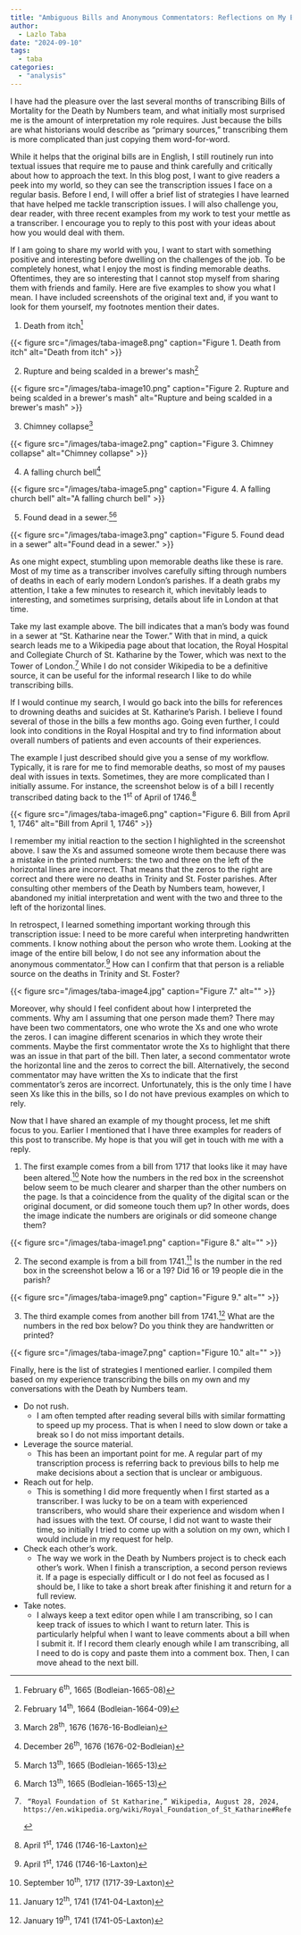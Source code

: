 ```yaml
---
title: "Ambiguous Bills and Anonymous Commentators: Reflections on My Experience Transcribing the Bills of Mortality"
author:
  - Lazlo Taba
date: "2024-09-10"
tags:
  - taba
categories:
  - "analysis"
---
```


I have had the pleasure over the last several months of transcribing Bills of Mortality for the Death by Numbers team, and what initially most surprised me is the amount of interpretation my role requires. Just because the bills are what historians would describe as “primary sources,” transcribing them is more complicated than just copying them word-for-word.

While it helps that the original bills are in English, I still routinely run into textual issues that require me to pause and think carefully and critically about how to approach the text. In this blog post, I want to give readers a peek into my world, so they can see the transcription issues I face on a regular basis. Before I end, I will offer a brief list of strategies I have learned that have helped me tackle transcription issues. I will also challenge you, dear reader, with three recent examples from my work to test your mettle as a transcriber. I encourage you to reply to this post with your ideas about how you would deal with them.

If I am going to share my world with you, I want to start with something positive and interesting before dwelling on the challenges of the job. To be completely honest, what I enjoy the most is finding memorable deaths. Oftentimes, they are so interesting that I cannot stop myself from sharing them with friends and family. Here are five examples to show you what I mean. I have included screenshots of the original text and, if you want to look for them yourself, my footnotes mention their dates.

1. Death from itch[^1]

{{< figure src="/images/taba-image8.png" caption="Figure 1. Death from itch" alt="Death from itch" >}}

2. Rupture and being scalded in a brewer's mash[^2]

{{< figure src="/images/taba-image10.png" caption="Figure 2. Rupture and being scalded in a brewer's mash" alt="Rupture and being scalded in a brewer's mash" >}}

3. Chimney collapse[^3]

{{< figure src="/images/taba-image2.png" caption="Figure 3. Chimney collapse" alt="Chimney collapse" >}}

4. A falling church bell[^4]

{{< figure src="/images/taba-image5.png" caption="Figure 4. A falling church bell" alt="A falling church bell" >}}

5. Found dead in a sewer.[^6][^7]

{{< figure src="/images/taba-image3.png" caption="Figure 5. Found dead in a sewer" alt="Found dead in a sewer." >}}

As one might expect, stumbling upon memorable deaths like these is rare. Most of my time as a transcriber involves carefully sifting through numbers of deaths in each of early modern London’s parishes. If a death grabs my attention, I take a few minutes to research it, which inevitably leads to interesting, and sometimes surprising, details about life in London at that time.

Take my last example above. The bill indicates that a man’s body was found in a sewer at “St. Katharine near the Tower.” With that in mind, a quick search leads me to a Wikipedia page about that location, the Royal Hospital and Collegiate Church of St. Katharine by the Tower, which was next to the Tower of London.[^8] While I do not consider Wikipedia to be a definitive source, it can be useful for the informal research I like to do while transcribing bills.

If I would continue my search, I would go back into the bills for references to drowning deaths and suicides at St. Katharine’s Parish. I believe I found several of those in the bills a few months ago. Going even further, I could look into conditions in the Royal Hospital and try to find information about overall numbers of patients and even accounts of their experiences.

The example I just described should give you a sense of my workflow. Typically, it is rare for me to find memorable deaths, so most of my pauses deal with issues in texts. Sometimes, they are more complicated than I initially assume. For instance, the screenshot below is of a bill I recently transcribed dating back to the 1<sup>st</sup> of April of 1746.[^9]

{{< figure src="/images/taba-image6.png" caption="Figure 6. Bill from April 1, 1746" alt="Bill from April 1, 1746" >}}

I remember my initial reaction to the section I highlighted in the screenshot above. I saw the Xs and assumed someone wrote them because there was a mistake in the printed numbers: the two and three on the left of the horizontal lines are incorrect. That means that the zeros to the right are correct and there were no deaths in Trinity and St. Foster parishes. After consulting other members of the Death by Numbers team, however, I abandoned my initial interpretation and went with the two and three to the left of the horizontal lines.

In retrospect, I learned something important working through this transcription issue: I need to be more careful when interpreting handwritten comments. I know nothing about the person who wrote them. Looking at the image of the entire bill below, I do not see any information about the anonymous commentator.[^10] How can I confirm that that person is a reliable source on the deaths in Trinity and St. Foster?

{{< figure src="/images/taba-image4.jpg" caption="Figure 7." alt="" >}}

Moreover, why should I feel confident about how I interpreted the comments. Why am I assuming that one person made them? There may have been two commentators, one who wrote the Xs and one who wrote the zeros. I can imagine different scenarios in which they wrote their comments. Maybe the first commentator wrote the Xs to highlight that there was an issue in that part of the bill. Then later, a second commentator wrote the horizontal line and the zeros to correct the bill. Alternatively, the second commentator may have written the Xs to indicate that the first commentator’s zeros are incorrect. Unfortunately, this is the only time I have seen Xs like this in the bills, so I do not have previous examples on which to rely.

Now that I have shared an example of my thought process, let me shift focus to you. Earlier I mentioned that I have three examples for readers of this post to transcribe. My hope is that you will get in touch with me with a reply.

1. The first example comes from a bill from 1717 that looks like it may have been altered.[^11] Note how the numbers in the red box in the screenshot below seem to be much clearer and sharper than the other numbers on the page. Is that a coincidence from the quality of the digital scan or the original document, or did someone touch them up? In other words, does the image indicate the numbers are originals or did someone change them?

{{< figure src="/images/taba-image1.png" caption="Figure 8." alt="" >}}

2. The second example is from a bill from 1741.[^12] Is the number in the red box in the screenshot below a 16 or a 19? Did 16 or 19 people die in the parish?

{{< figure src="/images/taba-image9.png" caption="Figure 9." alt="" >}}

3. The third example comes from another bill from 1741.[^13] What are the numbers in the red box below? Do you think they are handwritten or printed?

{{< figure src="/images/taba-image7.png" caption="Figure 10." alt="" >}}

Finally, here is the list of strategies I mentioned earlier. I compiled them based on my experience transcribing the bills on my own and my conversations with the Death by Numbers team.

- Do not rush.
  - I am often tempted after reading several bills with similar formatting to speed up my process. That is when I need to slow down or take a break so I do not miss important details.
- Leverage the source material.
  - This has been an important point for me. A regular part of my transcription process is referring back to previous bills to help me make decisions about a section that is unclear or ambiguous.
- Reach out for help.
  - This is something I did more frequently when I first started as a transcriber. I was lucky to be on a team with experienced transcribers, who would share their experience and wisdom when I had issues with the text. Of course, I did not want to waste their time, so initially I tried to come up with a solution on my own, which I would include in my request for help.
- Check each other’s work.
  - The way we work in the Death by Numbers project is to check each other’s work. When I finish a transcription, a second person reviews it. If a page is especially difficult or I do not feel as focused as I should be, I like to take a short break after finishing it and return for a full review.
- Take notes.
  - I always keep a text editor open while I am transcribing, so I can keep track of issues to which I want to return later. This is particularly helpful when I want to leave comments about a bill when I submit it. If I record them clearly enough while I am transcribing, all I need to do is copy and paste them into a comment box. Then, I can move ahead to the next bill.

[^1]: February 6<sup>th</sup>, 1665 (Bodleian-1665-08)
[^2]: February 14<sup>th</sup>, 1664 (Bodleian-1664-09)
[^3]: March 28<sup>th</sup>, 1676 (1676-16-Bodleian)
[^4]: December 26<sup>th</sup>, 1676 (1676-02-Bodleian)
[^5]: December 26<sup>th</sup>, 1676 (1676-02-Bodleian)
[^6]: March 13<sup>th</sup>, 1665 (Bodleian-1665-13)
[^7]: March 13<sup>th</sup>, 1665 (Bodleian-1665-13)
[^8]:
         “Royal Foundation of St Katharine,” Wikipedia, August 28, 2024, https://en.wikipedia.org/wiki/Royal_Foundation_of_St_Katharine#References.

[^9]: April 1<sup>st</sup>, 1746 (1746-16-Laxton)
[^10]: April 1<sup>st</sup>, 1746 (1746-16-Laxton)
[^11]: September 10<sup>th</sup>, 1717 (1717-39-Laxton)
[^12]: January 12<sup>th</sup>, 1741 (1741-04-Laxton)
[^13]: January 19<sup>th</sup>, 1741 (1741-05-Laxton)
